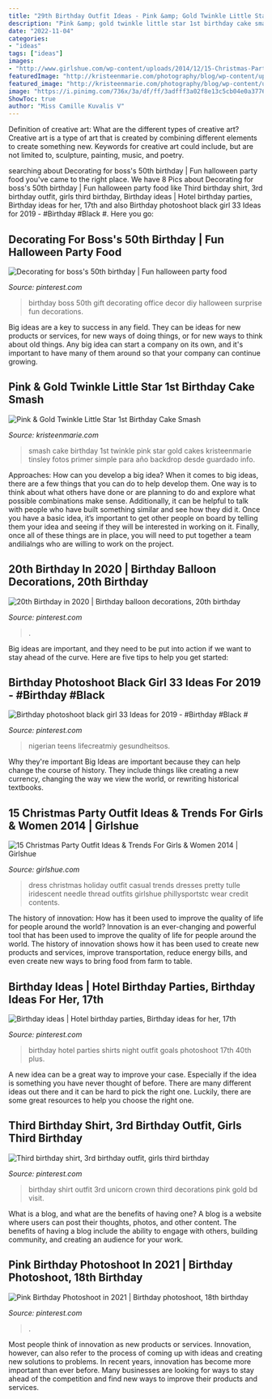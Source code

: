 ```yaml
---
title: "29th Birthday Outfit Ideas - Pink &amp; Gold Twinkle Little Star 1st Birthday Cake Smash"
description: "Pink &amp; gold twinkle little star 1st birthday cake smash"
date: "2022-11-04"
categories:
- "ideas"
tags: ["ideas"]
images:
- "http://www.girlshue.com/wp-content/uploads/2014/12/15-Christmas-Party-Outfit-Ideas-Trends-For-Girls-Women-2014-8.jpg"
featuredImage: "http://kristeenmarie.com/photography/blog/wp-content/uploads/2017/02/2017-02-28_0002.jpg"
featured_image: "http://kristeenmarie.com/photography/blog/wp-content/uploads/2017/02/2017-02-28_0002.jpg"
image: "https://i.pinimg.com/736x/3a/df/ff/3adfff3a02f8e13c5cb04e0a37760f07.jpg"
ShowToc: true
author: "Miss Camille Kuvalis V"
---
```



Definition of creative art: What are the different types of creative art?
Creative art is a type of art that is created by combining different elements to create something new. Keywords for creative art could include, but are not limited to, sculpture, painting, music, and poetry.

	

		
searching about Decorating for boss&#039;s 50th birthday | Fun halloween party food you've came to the right place. We have 8 Pics about Decorating for boss&#039;s 50th birthday | Fun halloween party food like Third birthday shirt, 3rd birthday outfit, girls third birthday, Birthday ideas | Hotel birthday parties, Birthday ideas for her, 17th and also Birthday photoshoot black girl 33 Ideas for 2019 - #Birthday #Black #. Here you go:
		
    
## Decorating For Boss&#039;s 50th Birthday | Fun Halloween Party Food

<img loading=lazy src="https://i.pinimg.com/736x/4c/05/e5/4c05e55177cfbfe037df4e70497b06cf--surprise-surprise-dessert-ideas.jpg" onerror="this.onerror=null;this.src='https://tse1.mm.bing.net/th?id=OIP.tezGApVlsAx2G1dCycjBzAHaJ6&amp;pid=15.1';" alt="Decorating for boss&#039;s 50th birthday | Fun halloween party food">

_Source: pinterest.com_

>birthday boss 50th gift decorating office decor diy halloween surprise fun decorations. 

	

Big ideas are a key to success in any field. They can be ideas for new products or services, for new ways of doing things, or for new ways to think about old things. Any big idea can start a company on its own, and it's important to have many of them around so that your company can continue growing.

    
## Pink &amp; Gold Twinkle Little Star 1st Birthday Cake Smash

<img loading=lazy src="http://kristeenmarie.com/photography/blog/wp-content/uploads/2017/02/2017-02-28_0002.jpg" onerror="this.onerror=null;this.src='https://tse1.mm.bing.net/th?id=OIP.RVpVj5NH-5TOLLeJRQD8kwHaPx&amp;pid=15.1';" alt="Pink &amp; Gold Twinkle Little Star 1st Birthday Cake Smash">

_Source: kristeenmarie.com_

>smash cake birthday 1st twinkle pink star gold cakes kristeenmarie tinsley fotos primer simple para año backdrop desde guardado info. 

	

Approaches: How can you develop a big idea?
When it comes to big ideas, there are a few things that you can do to help develop them. One way is to think about what others have done or are planning to do and explore what possible combinations make sense. Additionally, it can be helpful to talk with people who have built something similar and see how they did it. Once you have a basic idea, it’s important to get other people on board by telling them your idea and seeing if they will be interested in working on it. Finally, once all of these things are in place, you will need to put together a team andilialngs who are willing to work on the project.

    
## 20th Birthday In 2020 | Birthday Balloon Decorations, 20th Birthday

<img loading=lazy src="https://i.pinimg.com/736x/94/79/5e/94795ea69172373b34583f03658f9a1e.jpg" onerror="this.onerror=null;this.src='https://tse3.mm.bing.net/th?id=OIP.Tgy2B8rMnIbWgftKlsxf7wHaJ3&amp;pid=15.1';" alt="20th Birthday in 2020 | Birthday balloon decorations, 20th birthday">

_Source: pinterest.com_

>. 

	

Big ideas are important, and they need to be put into action if we want to stay ahead of the curve. Here are five tips to help you get started: 

    
## Birthday Photoshoot Black Girl 33 Ideas For 2019 - #Birthday #Black #

<img loading=lazy src="https://i.pinimg.com/736x/e4/3f/10/e43f10d7f22b554bb4c02db224260c01.jpg" onerror="this.onerror=null;this.src='https://tse4.mm.bing.net/th?id=OIP.qu0jrAqFsjnmmmdq5B8-QAAAAA&amp;pid=15.1';" alt="Birthday photoshoot black girl 33 Ideas for 2019 - #Birthday #Black #">

_Source: pinterest.com_

>nigerian teens lifecreatmiy gesundheitsos. 

	

Why they're important
Big Ideas are important because they can help change the course of history. They include things like creating a new currency, changing the way we view the world, or rewriting historical textbooks.

    
## 15 Christmas Party Outfit Ideas &amp; Trends For Girls &amp; Women 2014 | Girlshue

<img loading=lazy src="http://www.girlshue.com/wp-content/uploads/2014/12/15-Christmas-Party-Outfit-Ideas-Trends-For-Girls-Women-2014-8.jpg" onerror="this.onerror=null;this.src='https://tse1.mm.bing.net/th?id=OIP.kuXlIFzcjl2yZS4NIMYOTQHaQ8&amp;pid=15.1';" alt="15 Christmas Party Outfit Ideas &amp; Trends For Girls &amp; Women 2014 | Girlshue">

_Source: girlshue.com_

>dress christmas holiday outfit casual trends dresses pretty tulle iridescent needle thread outfits girlshue phillysportstc wear credit contents. 

	

The history of innovation: How has it been used to improve the quality of life for people around the world?
Innovation is an ever-changing and powerful tool that has been used to improve the quality of life for people around the world. The history of innovation shows how it has been used to create new products and services, improve transportation, reduce energy bills, and even create new ways to bring food from farm to table.

    
## Birthday Ideas | Hotel Birthday Parties, Birthday Ideas For Her, 17th

<img loading=lazy src="https://i.pinimg.com/736x/3a/df/ff/3adfff3a02f8e13c5cb04e0a37760f07.jpg" onerror="this.onerror=null;this.src='https://tse4.mm.bing.net/th?id=OIP.M73Nu9xCAaJ9uV-OcU60AQHaJ3&amp;pid=15.1';" alt="Birthday ideas | Hotel birthday parties, Birthday ideas for her, 17th">

_Source: pinterest.com_

>birthday hotel parties shirts night outfit goals photoshoot 17th 40th plus. 

	

A new idea can be a great way to improve your case. Especially if the idea is something you have never thought of before. There are many different ideas out there and it can be hard to pick the right one. Luckily, there are some great resources to help you choose the right one.

    
## Third Birthday Shirt, 3rd Birthday Outfit, Girls Third Birthday

<img loading=lazy src="https://i.pinimg.com/736x/bd/f3/28/bdf32879eb344f035d9b62beb067560c.jpg" onerror="this.onerror=null;this.src='https://tse1.mm.bing.net/th?id=OIP.L6sx4LBa376aYhsdr1cZZwHaJ4&amp;pid=15.1';" alt="Third birthday shirt, 3rd birthday outfit, girls third birthday">

_Source: pinterest.com_

>birthday shirt outfit 3rd unicorn crown third decorations pink gold bd visit. 

	

What is a blog, and what are the benefits of having one?
A blog is a website where users can post their thoughts, photos, and other content. The benefits of having a blog include the ability to engage with others, building community, and creating an audience for your work.

    
## Pink Birthday Photoshoot In 2021 | Birthday Photoshoot, 18th Birthday

<img loading=lazy src="https://i.pinimg.com/736x/c2/1a/93/c21a93828574b8cbf9e4bdd4c5fcb601.jpg" onerror="this.onerror=null;this.src='https://tse1.mm.bing.net/th?id=OIP.iu9LTU9dUwedf6KmWQQHHQHaJQ&amp;pid=15.1';" alt="Pink Birthday Photoshoot in 2021 | Birthday photoshoot, 18th birthday">

_Source: pinterest.com_

>. 

	

Most people think of innovation as new products or services. Innovation, however, can also refer to the process of coming up with ideas and creating new solutions to problems. In recent years, innovation has become more important than ever before. Many businesses are looking for ways to stay ahead of the competition and find new ways to improve their products and services.

